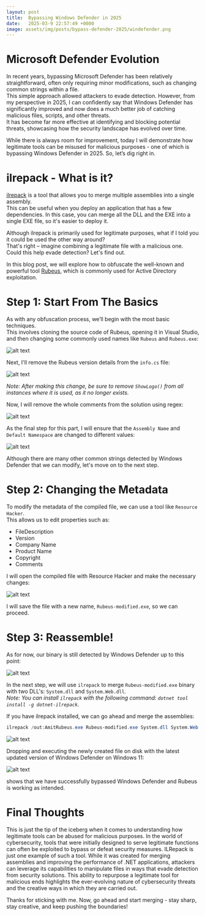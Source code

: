 ```yaml
---
layout: post
title:  Bypassing Windows Defender in 2025
date:   2025-03-9 22:57:49 +0000
image: assets/img/posts/bypass-defender-2025/windefender.png
---
```


# Microsoft Defender Evolution

In recent years, bypassing Microsoft Defender has been relatively straightforward, often only requiring minor modifications, such as changing common strings within a file.<br>
This simple approach allowed attackers to evade detection. However, from my perspective in 2025, I can confidently say that Windows Defender has significantly improved and now does a much better job of catching malicious files, scripts, and other threats.<br>
It has become far more effective at identifying and blocking potential threats, showcasing how the security landscape has evolved over time.

While there is always room for improvement, today I will demonstrate how legitimate tools can be misused for malicious purposes - one of which is bypassing Windows Defender in 2025. So, let’s dig right in.

# ilrepack - What is it?

[ilrepack](https://github.com/gluck/il-repack) is a tool that allows you to merge multiple assemblies into a single assembly.<br>
This can be useful when you deploy an application that has a few dependencies. In this case, you can merge all the DLL and the EXE into a single EXE file, so it's easier to deploy it.

Although ilrepack is primarily used for legitimate purposes, what if I told you it could be used the other way around?<br>
That's right – imagine combining a legitimate file with a malicious one. Could this help evade detection? Let's find out.

In this blog post, we will explore how to obfuscate the well-known and powerful tool [Rubeus](https://github.com/GhostPack/Rubeus), which is commonly used for Active Directory exploitation.

# Step 1: Start From The Basics

As with any obfuscation process, we’ll begin with the most basic techniques.<br> 
This involves cloning the source code of Rubeus, opening it in Visual Studio, and then changing some commonly used names like `Rubeus`  and `Rubeus.exe`:

![alt text](/assets/img/posts/bypass-defender-2025/ilrepack-1.png)

Next, I'll remove the Rubeus version details from the `info.cs` file:

![alt text](/assets/img/posts/bypass-defender-2025/ilrepack-2.png)

*Note: After making this change, be sure to remove `ShowLogo()` from all instances where it is used, as it no longer exists.*

Now, I will remove the whole comments from the solution using regex:

![alt text](/assets/img/posts/bypass-defender-2025/ilrepack-6.png)

As the final step for this part, I will ensure that the `Assembly Name` and `Default Namespace` are changed to different values:

![alt text](/assets/img/posts/bypass-defender-2025/ilrepack-7.png)

Although there are many other common strings detected by Windows Defender that we can modify, let's move on to the next step.

# Step 2: Changing the Metadata

To modify the metadata of the compiled file, we can use a tool like `Resource Hacker`.<br>
This allows us to edit properties such as:

- FileDescription
- Version
- Company Name
- Product Name
- Copyright
- Comments

I will open the compiled file with Resource Hacker and make the necessary changes:

![alt text](/assets/img/posts/bypass-defender-2025/ilrepack-3.png)

I will save the file with a new name, `Rubeus-modified.exe`, so we can proceed.

# Step 3: Reassemble!

As for now, our binary is still detected by Windows Defender up to this point:

![alt text](/assets/img/posts/bypass-defender-2025/ilrepack-4.png)

In the next step, we will use `ilrepack` to merge `Rubeus-modified.exe` binary with two DLL's: `System.dll` and `System.Web.dll`.<br>
*Note: You can install `ilrepack` with the following command: `dotnet tool install -g dotnet-ilrepack`.*

If you have ilrepack installed, we can go ahead and merge the assemblies:

```powershell
ilrepack /out:AmitRubeus.exe Rubeus-modified.exe System.dll System.Web.dll /lib:"C:\Program Files\Git\mingw64\bin" /lib:"C:\Program Files (x86)\Microsoft Visual Studio\Installer\resources\app\ServiceHub\Services\Microsoft.VisualStudio.Setup.Service" /lib:"C:\Program Files\dotnet\sdk\9.0.200\DotnetTools\dotnet-format" /allowduplicateresources /zeropekind
```

![alt text](/assets/img/posts/bypass-defender-2025/ilrepack-5.png)

Dropping and executing the newly created file on disk with the latest updated version of Windows Defender on Windows 11:

![alt text](/assets/img/posts/bypass-defender-2025/ilrepack-8.png)

shows that we have successfully bypassed Windows Defender and Rubeus is working as intended.

# Final Thoughts

This is just the tip of the iceberg when it comes to understanding how legitimate tools can be abused for malicious purposes. In the world of cybersecurity, tools that were initially designed to serve legitimate functions can often be exploited to bypass or defeat security measures. ILRepack is just one example of such a tool. While it was created for merging assemblies and improving the performance of .NET applications, attackers can leverage its capabilities to manipulate files in ways that evade detection from security solutions. This ability to repurpose a legitimate tool for malicious ends highlights the ever-evolving nature of cybersecurity threats and the creative ways in which they are carried out.

Thanks for sticking with me. Now, go ahead and start merging - stay sharp, stay creative, and keep pushing the boundaries!




